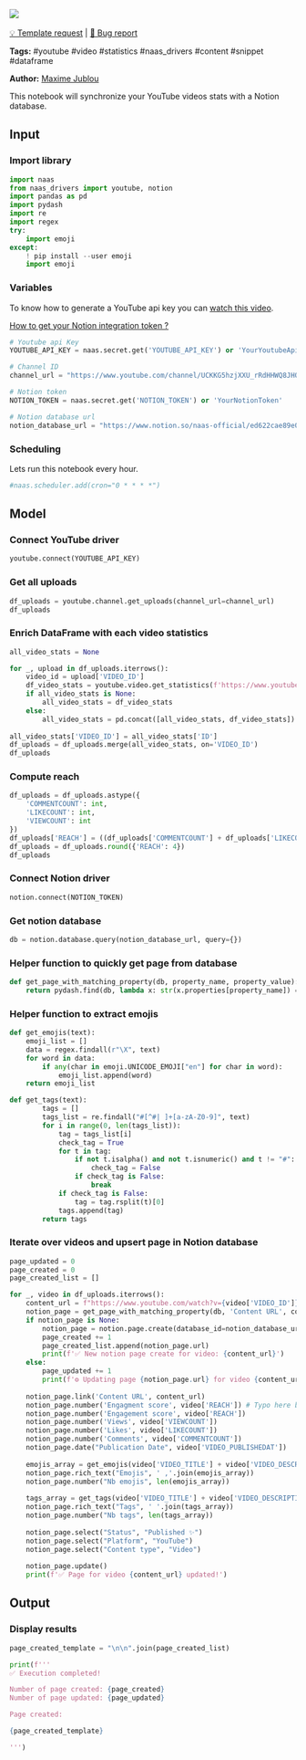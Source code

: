 <a href="https://app.naas.ai/user-redirect/naas/downloader?url=https://raw.githubusercontent.com/jupyter-naas/awesome-notebooks/master/YouTube/YouTube_Send_video_stats_to_Notion.ipynb" target="_parent"><img src="https://naasai-public.s3.eu-west-3.amazonaws.com/open_in_naas.svg"/></a><br><br><a href="https://github.com/jupyter-naas/awesome-notebooks/issues/new?assignees=&labels=&template=template-request.md&title=Tool+-+Action+of+the+notebook+">💡 Template request</a> | <a href="https://github.com/jupyter-naas/awesome-notebooks/issues/new?assignees=&labels=&template=bug_report.md&title=">🚨 Bug report</a>

**Tags:** #youtube #video #statistics #naas_drivers #content #snippet #dataframe

**Author:** [Maxime Jublou](https://www.linkedin.com/in/maximejublou)

This notebook will synchronize your YouTube videos stats with a Notion database.

## Input

### Import library


```python
import naas
from naas_drivers import youtube, notion
import pandas as pd
import pydash
import re
import regex
try:
    import emoji
except:
    ! pip install --user emoji
    import emoji
```

### Variables

To know how to generate a YouTube api key you can [watch this video](https://www.youtube.com/watch?v=ltdJOX_DVtE).

<a href='https://docs.naas.ai/drivers/notion'>How to get your Notion integration token ?</a>


```python
# Youtube api Key
YOUTUBE_API_KEY = naas.secret.get('YOUTUBE_API_KEY') or 'YourYoutubeApiKey'

# Channel ID
channel_url = "https://www.youtube.com/channel/UCKKG5hzjXXU_rRdHHWQ8JHQ"

# Notion token
NOTION_TOKEN = naas.secret.get('NOTION_TOKEN') or 'YourNotionToken'

# Notion database url
notion_database_url = "https://www.notion.so/naas-official/ed622cae89e045249c464a08dc818876?v=989e444993d3421c8712e6e6b2d60810"
```

### Scheduling

Lets run this notebook every hour.


```python
#naas.scheduler.add(cron="0 * * * *")
```

## Model

### Connect YouTube driver


```python
youtube.connect(YOUTUBE_API_KEY)
```

### Get all uploads


```python
df_uploads = youtube.channel.get_uploads(channel_url=channel_url)
df_uploads
```

### Enrich DataFrame with each video statistics


```python
all_video_stats = None

for _, upload in df_uploads.iterrows():
    video_id = upload['VIDEO_ID']
    df_video_stats = youtube.video.get_statistics(f'https://www.youtube.com/watch?v={video_id}')
    if all_video_stats is None:
        all_video_stats = df_video_stats
    else:
        all_video_stats = pd.concat([all_video_stats, df_video_stats])
        
all_video_stats['VIDEO_ID'] = all_video_stats['ID']
df_uploads = df_uploads.merge(all_video_stats, on='VIDEO_ID')
df_uploads
```

### Compute reach


```python
df_uploads = df_uploads.astype({
    'COMMENTCOUNT': int, 
    'LIKECOUNT': int,
    'VIEWCOUNT': int
})
df_uploads['REACH'] = ((df_uploads['COMMENTCOUNT'] + df_uploads['LIKECOUNT'])) / df_uploads['VIEWCOUNT']
df_uploads = df_uploads.round({'REACH': 4})
df_uploads
```

### Connect Notion driver


```python
notion.connect(NOTION_TOKEN)
```

### Get notion database


```python
db = notion.database.query(notion_database_url, query={})
```

### Helper function to quickly get page from database


```python
def get_page_with_matching_property(db, property_name, property_value):
    return pydash.find(db, lambda x: str(x.properties[property_name]) == property_value)
```

### Helper function to extract emojis


```python
def get_emojis(text):
    emoji_list = []
    data = regex.findall(r"\X", text)
    for word in data:
        if any(char in emoji.UNICODE_EMOJI["en"] for char in word):
            emoji_list.append(word)
    return emoji_list

def get_tags(text):
        tags = []
        tags_list = re.findall("#[^#| ]+[a-zA-Z0-9]", text)
        for i in range(0, len(tags_list)):
            tag = tags_list[i]
            check_tag = True
            for t in tag:
                if not t.isalpha() and not t.isnumeric() and t != "#":
                    check_tag = False
                if check_tag is False:
                    break
            if check_tag is False:
                tag = tag.rsplit(t)[0]
            tags.append(tag)
        return tags
```

### Iterate over videos and upsert page in Notion database


```python
page_updated = 0
page_created = 0
page_created_list = []

for _, video in df_uploads.iterrows():
    content_url = f"https://www.youtube.com/watch?v={video['VIDEO_ID']}"
    notion_page = get_page_with_matching_property(db, 'Content URL', content_url)
    if notion_page is None:
        notion_page = notion.page.create(database_id=notion_database_url, title=video['VIDEO_TITLE'])
        page_created += 1
        page_created_list.append(notion_page.url)
        print(f'✅ New notion page create for video: {content_url}')
    else:
        page_updated += 1
        print(f'⚙️ Updating page {notion_page.url} for video {content_url}')
    
    notion_page.link('Content URL', content_url)
    notion_page.number('Engagment score', video['REACH']) # Typo here but it was already there in the database.
    notion_page.number('Engagement score', video['REACH'])
    notion_page.number('Views', video['VIEWCOUNT'])
    notion_page.number('Likes', video['LIKECOUNT'])
    notion_page.number('Comments', video['COMMENTCOUNT'])
    notion_page.date("Publication Date", video['VIDEO_PUBLISHEDAT'])
    
    emojis_array = get_emojis(video['VIDEO_TITLE'] + video['VIDEO_DESCRIPTION'])
    notion_page.rich_text("Emojis", ' ,'.join(emojis_array))
    notion_page.number("Nb emojis", len(emojis_array))
    
    tags_array = get_tags(video['VIDEO_TITLE'] + video['VIDEO_DESCRIPTION'])
    notion_page.rich_text("Tags", ' '.join(tags_array))
    notion_page.number("Nb tags", len(tags_array))
    
    notion_page.select("Status", "Published ✨")
    notion_page.select("Platform", "YouTube")
    notion_page.select("Content type", "Video")
    
    notion_page.update()
    print(f'✅ Page for video {content_url} updated!')
```

## Output

### Display results


```python
page_created_template = "\n\n".join(page_created_list)

print(f'''
✅ Execution completed!

Number of page created: {page_created}
Number of page updated: {page_updated}

Page created:

{page_created_template}

''')
```
